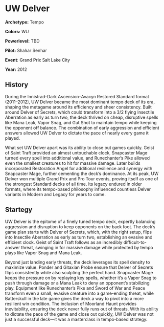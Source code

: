 # UW Delver

**Archetype:** Tempo

**Colors:** WU

**Powerlevel:** TBD

**Pilot:** Shahar Senhar

**Event:** Grand Prix Salt Lake City

**Year:** 2012

## History

During the Innistrad–Dark Ascension–Avacyn Restored Standard format (2011–2012), UW Delver became the most dominant tempo deck of its era, shaping the metagame around its efficiency and sheer consistency. Built around Delver of Secrets, which could transform into a 3/2 flying Insectile Aberration as early as turn two, the deck thrived on cheap, disruptive spells like Mana Leak, Vapor Snag, and Gut Shot to maintain tempo while keeping the opponent off balance. The combination of early aggression and efficient answers allowed UW Delver to dictate the pace of nearly every game it played.

What set UW Delver apart was its ability to close out games quickly. Geist of Saint Traft provided an almost untouchable clock, Snapcaster Mage turned every spell into additional value, and Runechanter’s Pike allowed even the smallest creatures to hit for massive damage. Later builds incorporated Restoration Angel for additional resilience and synergy with Snapcaster Mage, further cementing the deck’s dominance. At its peak, UW Delver won multiple Grand Prix and Pro Tour events, proving itself as one of the strongest Standard decks of all time. Its legacy endured in older formats, where its tempo-based philosophy influenced countless Delver variants in Modern and Legacy for years to come.

## Startegy

UW Delver is the epitome of a finely tuned tempo deck, expertly balancing aggression and disruption to keep opponents on the back foot. The deck’s game plan starts with Delver of Secrets, which, with the right setup, flips into Insectile Aberration as early as turn two, establishing an evasive and efficient clock. Geist of Saint Traft follows as an incredibly difficult-to-answer threat, swinging in for massive damage while protected by tempo plays like Vapor Snag and Mana Leak.

Beyond just landing early threats, the deck leverages its spell density to maximize value. Ponder and Gitaxian Probe ensure that Delver of Secrets flips consistently while also sculpting the perfect hand. Snapcaster Mage keeps the pressure on by replaying key spells, whether it’s a Vapor Snag to push through damage or a Mana Leak to deny an opponent’s stabilizing play. Equipment like Runechanter’s Pike and Sword of War and Peace transform even a small, evasive creature into a game-ending threat, while Batterskull in the late game gives the deck a way to pivot into a more resilient win condition. The inclusion of Moorland Haunt provides inevitability, ensuring the deck never fully runs out of threats. With its ability to dictate the pace of the game and close out quickly, UW Delver was not just a successful deck—it was a masterclass in tempo-based strategy.
